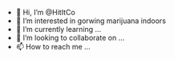 - 👋 Hi, I’m @HitItCo
- 👀 I’m interested in gorwing marijuana indoors
- 🌱 I’m currently learning ...
- 💞️ I’m looking to collaborate on ...
- 📫 How to reach me ...

<!---
HitIt is a ✨ special ✨ repository because its `README.md` (this file) appears on your GitHub profile.
You can click the Preview link to take a look at your changes.
--->
